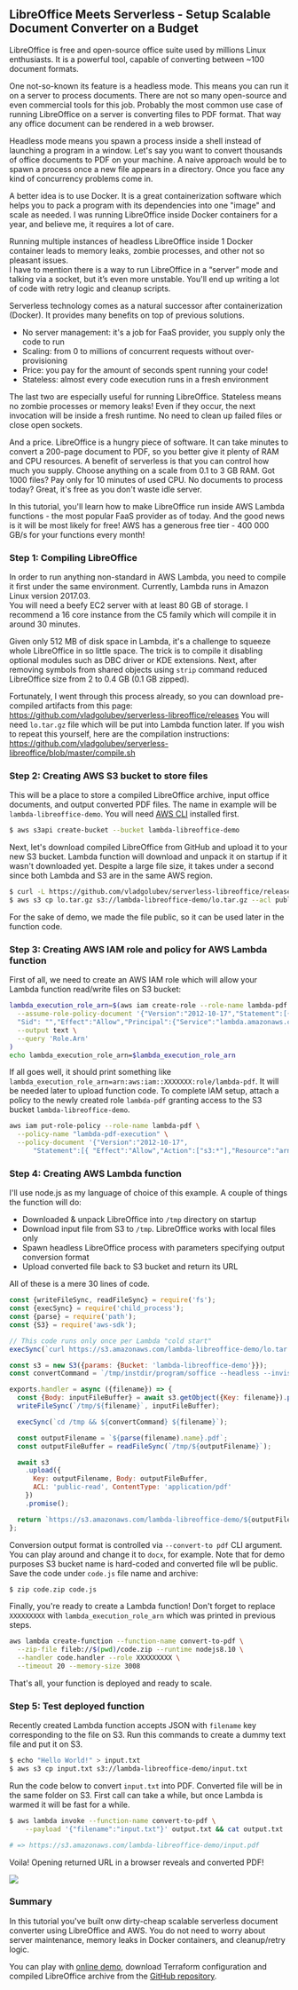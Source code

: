 ## LibreOffice Meets Serverless - Setup Scalable Document Converter on a Budget

LibreOffice is free and open-source office suite used by millions Linux enthusiasts.
It is a powerful tool, capable of converting between ~100 document formats.

One not-so-known its feature is a headless mode. This means you can run it on 
a server to process documents. There are not so many open-source and even commercial 
tools for this job. Probably the most common use case of running LibreOffice on a server 
is converting files to PDF format. That way any office document can be rendered in a web browser. 

Headless mode means you spawn a process inside a shell instead of launching a program in a window.
Let's say you want to convert thousands of office documents to PDF on your machine.
A naive approach would be to spawn a process once a new file appears in a directory.
Once you face any kind of concurrency problems come in.

A better idea is to use Docker. It is a great containerization software which helps you
to pack a program with its dependencies into one "image" and scale as needed. I was running 
LibreOffice inside Docker containers for a year, and believe me, it requires a lot of care. 

Running multiple instances of headless LibreOffice inside 1 Docker container leads to 
memory leaks, zombie processes, and other not so pleasant issues.  
I have to mention there is a way to run LibreOffice in a “server” mode and talking via a socket, 
but it’s even more unstable. You'll end up writing a lot of code with retry logic and cleanup scripts.

Serverless technology comes as a natural successor after containerization (Docker).
It provides many benefits on top of previous solutions.

* No server management: it's a job for FaaS provider, you supply only the code to run
* Scaling: from 0 to millions of concurrent requests without over-provisioning 
* Price: you pay for the amount of seconds spent running your code!
* Stateless: almost every code execution runs in a fresh environment

The last two are especially useful for running LibreOffice. Stateless means no zombie 
processes or memory leaks! Even if they occur, the next invocation will be inside 
a fresh runtime. No need to clean up failed files or close open sockets.

And a price. LibreOffice is a hungry piece of software. It can take minutes to convert a 
200-page document to PDF, so you better give it plenty of RAM and CPU resources.
A benefit of serverless is that you can control how much you supply. Choose anything 
on a scale from 0.1 to 3 GB RAM. Got 1000 files? Pay only for 10 minutes of used CPU. 
No documents to process today? Great, it's free as you don't waste idle server.

In this tutorial, you'll learn how to make LibreOffice run inside AWS Lambda functions - 
the most popular FaaS provider as of today. And the good news is it will be most likely 
for free! AWS has a generous free tier - 400 000 GB/s for your functions every month! 

### Step 1: Compiling LibreOffice

In order to run anything non-standard in AWS Lambda, you need to compile it first under 
the same environment. Currently, Lambda runs in Amazon Linux version 2017.03.  
You will need a beefy EC2 server with at least 80 GB of storage. 
I recommend a 16 core instance from the C5 family which will compile it in around 30 minutes.

Given only 512 MB of disk space in Lambda, it's a challenge to squeeze whole LibreOffice 
in so little space. The trick is to compile it disabling optional modules such as 
DBC driver or KDE extensions. Next, after removing symbols from shared objects using 
`strip` command reduced LibreOffice size from 2 to 0.4 GB (0.1 GB zipped).

Fortunately, I went through this process already, so you can download pre-compiled artifacts 
from this page: https://github.com/vladgolubev/serverless-libreoffice/releases
You will need `lo.tar.gz` file which will be put into Lambda function later.
If you wish to repeat this yourself, here are the compilation instructions: 
https://github.com/vladgolubev/serverless-libreoffice/blob/master/compile.sh

### Step 2: Creating AWS S3 bucket to store files

This will be a place to store a compiled LibreOffice archive, input office documents, 
and output converted PDF files. The name in example will be `lambda-libreoffice-demo`.
You will need [AWS CLI](https://docs.aws.amazon.com/cli/latest/userguide/installing.html) installed first.

```bash
$ aws s3api create-bucket --bucket lambda-libreoffice-demo
```

Next, let's download compiled LibreOffice from GitHub and upload it to your new S3 bucket. 
Lambda function will download and unpack it on startup if it wasn't downloaded yet. 
Despite a large file size, it takes under a second since both Lambda and S3 are in the same AWS region.

```bash
$ curl -L https://github.com/vladgolubev/serverless-libreoffice/releases/download/v6.1.0.0.alpha0/lo.tar.gz -o lo.tar.gz
$ aws s3 cp lo.tar.gz s3://lambda-libreoffice-demo/lo.tar.gz --acl public-read-write
```

For the sake of demo, we made the file public, so it can be used later in the function code.

### Step 3: Creating AWS IAM role and policy for AWS Lambda function

First of all, we need to create an AWS IAM role which will allow your Lambda function read/write files on S3 bucket:

```bash
lambda_execution_role_arn=$(aws iam create-role --role-name lambda-pdf \
  --assume-role-policy-document '{"Version":"2012-10-17","Statement":[{
  "Sid": "","Effect":"Allow","Principal":{"Service":"lambda.amazonaws.com"},"Action":"sts:AssumeRole"}]}' \
  --output text \
  --query 'Role.Arn'
)
echo lambda_execution_role_arn=$lambda_execution_role_arn
```

If all goes well, it should print something like `lambda_execution_role_arn=arn:aws:iam::XXXXXXX:role/lambda-pdf`.
It will be needed later to upload function code. To complete IAM setup, attach a policy to the newly created 
role `lambda-pdf` granting access to the S3 bucket `lambda-libreoffice-demo`.

```bash
aws iam put-role-policy --role-name lambda-pdf \
  --policy-name "lambda-pdf-execution" \
  --policy-document '{"Version":"2012-10-17",
      "Statement":[{ "Effect":"Allow","Action":["s3:*"],"Resource":"arn:aws:s3:::lambda-libreoffice-demo/*"}]}'
```

### Step 4: Creating AWS Lambda function

I'll use node.js as my language of choice of this example. A couple of things the function will do:

* Downloaded & unpack LibreOffice into `/tmp` directory on startup
* Download input file from S3 to `/tmp`. LibreOffice works with local files only
* Spawn headless LibreOffice process with parameters specifying output conversion format
* Upload converted file back to S3 bucket and return its URL

All of these is a mere 30 lines of code.

```javascript
const {writeFileSync, readFileSync} = require('fs');
const {execSync} = require('child_process');
const {parse} = require('path');
const {S3} = require('aws-sdk');

// This code runs only once per Lambda "cold start"
execSync(`curl https://s3.amazonaws.com/lambda-libreoffice-demo/lo.tar.gz -o /tmp/lo.tar.gz && cd /tmp && tar -xf /tmp/lo.tar.gz`);

const s3 = new S3({params: {Bucket: 'lambda-libreoffice-demo'}});
const convertCommand = `/tmp/instdir/program/soffice --headless --invisible --nodefault --nofirststartwizard --nolockcheck --nologo --norestore --convert-to pdf --outdir /tmp`;

exports.handler = async ({filename}) => {
  const {Body: inputFileBuffer} = await s3.getObject({Key: filename}).promise();
  writeFileSync(`/tmp/${filename}`, inputFileBuffer);

  execSync(`cd /tmp && ${convertCommand} ${filename}`);

  const outputFilename = `${parse(filename).name}.pdf`;
  const outputFileBuffer = readFileSync(`/tmp/${outputFilename}`);

  await s3
    .upload({
      Key: outputFilename, Body: outputFileBuffer,
      ACL: 'public-read', ContentType: 'application/pdf'
    })
    .promise();

  return `https://s3.amazonaws.com/lambda-libreoffice-demo/${outputFilename}`;
};
```

Conversion output format is controlled via `--convert-to pdf` CLI argument. You can play around and change it to `docx`, 
for example. Note that for demo purposes S3 bucket name is hard-coded and converted file wll be public.
Save the code under `code.js` file name and archive:

```bash
$ zip code.zip code.js
```

Finally, you're ready to create a Lambda function! Don't forget to replace `XXXXXXXXX` with `lambda_execution_role_arn`
which was printed in previous steps.

```bash
aws lambda create-function --function-name convert-to-pdf \
  --zip-file fileb://$(pwd)/code.zip --runtime nodejs8.10 \
  --handler code.handler --role XXXXXXXXX \
  --timeout 20 --memory-size 3008
```

That's all, your function is deployed and ready to scale.

### Step 5: Test deployed function

Recently created Lambda function accepts JSON with `filename` key corresponding to the file on S3. 
Run this commands to create a dummy text file and put it on S3.

```bash
$ echo "Hello World!" > input.txt
$ aws s3 cp input.txt s3://lambda-libreoffice-demo/input.txt
```

Run the code below to convert `input.txt` into PDF. Converted file will be in the same folder on S3.
First call can take a while, but once Lambda is warmed it will be fast for a while.

```bash
$ aws lambda invoke --function-name convert-to-pdf \
    --payload '{"filename":"input.txt"}' output.txt && cat output.txt

# => https://s3.amazonaws.com/lambda-libreoffice-demo/input.pdf
```

Voila! Opening returned URL in a browser reveals and converted PDF!

![](https://i.imgur.com/4qWgRnh.png)

### Summary

In this tutorial you've built onw dirty-cheap scalable serverless document converter using LibreOffice and AWS.
You do not need to worry about server maintenance, memory leaks in Docker containers, and cleanup/retry logic.

You can play with [online demo](https://vladholubiev.com/serverless-libreoffice), download Terraform configuration and 
compiled LibreOffice archive from the [GitHub repository](https://github.com/vladgolubev/serverless-libreoffice).
